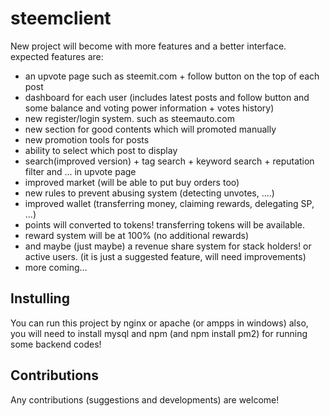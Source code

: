 # steemclient

New project will become with more features and a better interface.
expected features are:

- an upvote page such as steemit.com + follow button on the top of each post
- dashboard for each user (includes latest posts and follow button and some balance and voting power information + votes history)
- new register/login system. such as steemauto.com
- new section for good contents which will promoted manually
- new promotion tools for posts
- ability to select which post to display
- search(improved version) + tag search + keyword search + reputation filter and ... in upvote page
- improved market (will be able to put buy orders too)
- new rules to prevent abusing system (detecting unvotes, ....)
- improved wallet (transferring money, claiming rewards, delegating SP, ...)
- points will converted to tokens! transferring tokens will be available.
- reward system will be at 100% (no additional rewards)
- and maybe (just maybe) a revenue share system for stack holders! or active users. (it is just a suggested feature, will need improvements)
- more coming...

## Instulling
You can run this project by nginx or apache (or ampps in windows)
also, you will need to install mysql and npm (and npm install pm2) for running some backend codes!

## Contributions
Any contributions (suggestions and developments) are welcome!
